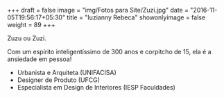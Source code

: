 +++
draft = false
image = "img/Fotos para Site/Zuzi.jpg"
date = "2016-11-05T19:56:17+05:30"
title = "Iuzianny Rebeca"
showonlyimage = false
weight = 89
+++

Zuzu ou Zuzi.
<!--more-->

Com um espírito inteligentíssimo de 300 anos e corpitcho de 15, ela é a ansiedade em pessoa!

* Urbanista e Arquiteta (UNIFACISA)
* Designer de Produto (UFCG)
* Especialista em Design de Interiores (IESP Faculdades)
